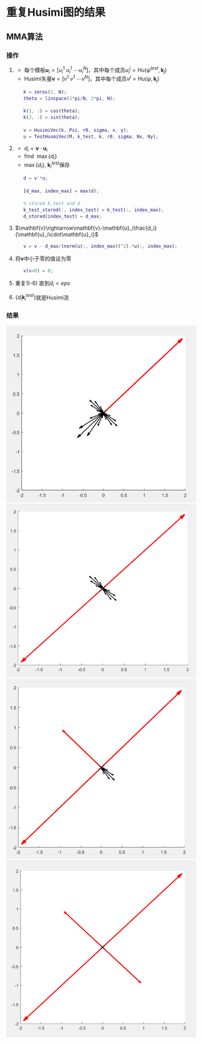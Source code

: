 # 重复Husimi图的结果

## MMA算法

### 操作

1.
   - 每个模板$\mathbf{u}_i=[u_i^1\ u_i^1\ \cdots u_i^N]$，其中每个成员$u_i^j=\mathrm{Hu}(\psi^{test},\mathbf{k}_j)$
   - Husimi矢量$\mathbf{v}=[v^1\ v^1\ \cdots v^N]$，其中每个成员$v^j=\mathrm{Hu}(\psi,\mathbf{k}_j)$

   ```matlab
      k = zeros(2, N);
      theta = linspace(2*pi/N, 2*pi, N);

      k(1, :) = cos(theta);
      k(2, :) = sin(theta);

      v = HusimiVec(k, Psi, r0, sigma, x, y);
      u = TestHusmiVec(M, k_test, k, r0, sigma, Nx, Ny);
   ```

2.
   - $d_i = \mathbf{v}\cdot\mathbf{u}_i$
   - find $\ \max \{d_i\}$
   - $\max\{d_i\},\ \mathbf{k}_i^{test}$保存

   ```matlab
      d = v'*u;

      [d_max, index_max] = max(d);

      % stored k_test and d
      k_test_stored(:, index_test) = k_test(:, index_max);
      d_stored(index_test) = d_max;
   ```

3. $\mathbf{v}\rightarrow\mathbf{v}-\mathbf{u}_i\frac{d_i}{\mathbf{u}_i\cdot\mathbf{u}_i}$

   ```matlab
      v = v - d_max/(norm(u(:, index_max))^2).*u(:, index_max);
   ```

4.
   将$\mathbf{v}$中小于零的值设为零

   ```matlab
      v(v<0) = 0;
   ```

5. 重复1)-6) 直到$d_i<eps$

6. $\{d_i\mathbf{k}_i^{test}\}$就是Husimi流

### 结果

![avatar](/figure/b.png)
![avatar](/figure/c.png)
![avatar](/figure/d.png)
![avatar](/figure/e.png)
